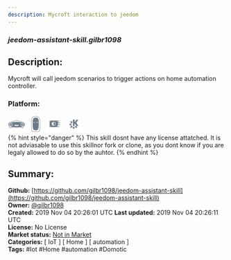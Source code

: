 ```yaml
---
description: Mycroft interaction to jeedom
---
```


### _jeedom-assistant-skill.gilbr1098_  
## Description:  
Mycroft will call jeedom scenarios to trigger actions on home automation controller.  
  
  
### Platform:  
 ![Mark I](../.gitbook/assets/mark-1-icon.png)  ![Mark II](../.gitbook/assets/mark-2-icon.png)  ![Picroft](../.gitbook/assets/picroft-icon.png)  ![plasmoid](../.gitbook/assets/kde.png)   
{% hint style="danger" %}
This skill dosnt have any license attatched. It is not adviasable to use this skillnor fork or clone, as you dont know if you are legaly allowed to do so by the auhtor.
{% endhint %}
  
## Summary:  
**Github:** [https://github.com/gilbr1098/jeedom-assistant-skill](https://github.com/gilbr1098/jeedom-assistant-skill)  
**Owner:** [@gilbr1098](https://github.com/gilbr1098)  
**Created:** 2019 Nov 04 20:26:01 UTC  **Last updated:** 2019 Nov 04 20:26:11 UTC  
**License:** No License  
**Market status:** [Not in Market](https://market.mycroft.ai/skill/)  
**Categories:** [ IoT ] [ Home ] [ automation ]   
**Tags:** \#Iot \#Home \#automation \#Domotic   
